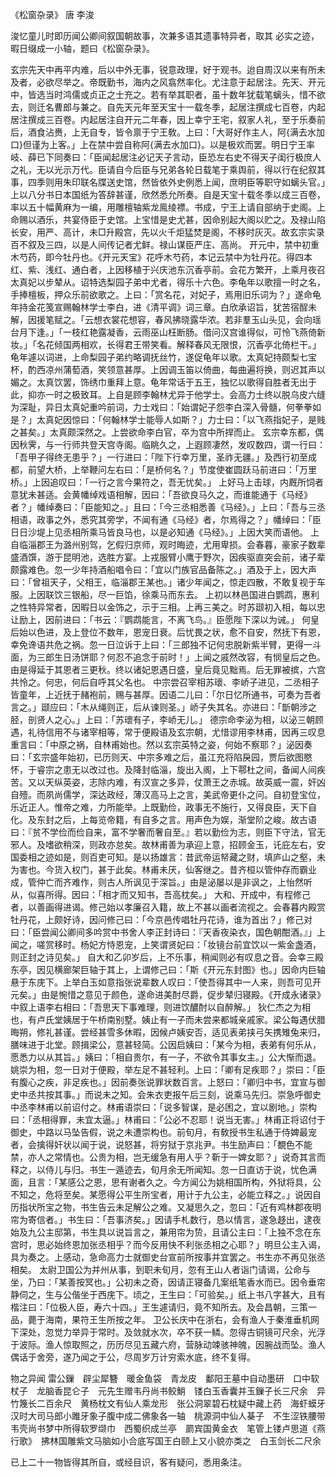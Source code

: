 《松窗杂录》  唐 李浚


浚忆童儿时即历闻公卿间叙国朝故事，次兼多语其遗事特异者，取其 必实之迹，暇日缀成一小轴，题曰《松窗杂录》。



玄宗先天中再平内难，后以中外无事，锐意政理，好于观书。迨自周汉以来有所未及者，必欲尽举之。帝既勤书，海内之风翕然率化。尤注意于起居注。先天、开元中，皆选当时鸿儒或贞正之士充之。若有举其职者，虽十数年犹载笔螭头，惜不欲去，则迁名曹郎与兼之。自先天元年至天宝十一载冬季，起居注撰成七百卷，内起居注撰成三百卷。内起居注自开元二年春，因上幸宁王宅，叙家人礼，至于乐奏前后，酒食沾赉，上无自专，皆令禀于宁王敎。上曰：「大哥好作主人，阿{满去水加口}但谨为上客。」上在禁中尝自称阿{满去水加口}。以是极欢而罢。明日宁王率岐、薛已下同奏曰：「臣闻起居注必记天子言动，臣恐左右史不得天子闺行极庶人之礼，无以光示万代。臣请自今后臣与兄弟各轮日载笔于乘舆前，得以行在纪叙其事，四季则用朱印联名牒送史馆，然皆依外史例悉上闻，庶明臣等职守如螭头官。」上以八分书日本国纸为答辞甚谨，欣然悉允所奏。自是天宝十载冬季以成三百卷，率以五十幅黄麻为一编，用雕檀轴紫龙鳯绫褾。书成，宁王上请自部纳于史阁。上命赐以酒乐，共宴侍臣于史馆。上宝惜是史尤甚，因命别起大阁以贮之。及禄山陷长安，用严、高计，未□升殿宫，先以火千炬猛焚是阁，不移时灰灭。故玄宗实录百不叙及三四，以是人间传记者尤鲜。禄山谋臣严庄、高尚。
开元中，禁中初重木芍药，即今牡丹也。《开元天宝》花呼木芍药，本记云禁中为牡丹花。得四本红、紫、浅红、通白者，上因移植于兴庆池东沉香亭前。会花方繁开，上乘月夜召太真妃以步辇从。诏特选梨园子弟中尤者，得乐十六色。李龟年以歌擅一时之名，手捧檀板，押众乐前欲歌之。上曰：「赏名花，对妃子，焉用旧乐词为？」遂命龟年持金花笺宣赐翰林学士李白，进《清平调》词三章。白欣承诏旨，犹苦宿酲未解，因援笔赋之。「云想衣裳花想容，春风拂晓露华浓。若非羣玉山头见，会向瑶台月下逢。」「一枝红艳露凝香，云雨巫山枉断肠。借问汉宫谁得似，可怜飞燕倚新妆。」「名花倾国两相欢，长得君王带笑看。解释春风无限恨，沉香亭北倚栏干。」龟年遽以词进，上命梨园子弟约略调抚丝竹，遂促龟年以歌。太真妃持颇梨七宝杯，酌西凉州蒲萄酒，笑领意甚厚。上因调玉笛以倚曲，每曲遍将换，则迟其声以媚之。太真饮罢，饰绣巾重拜上意。龟年常话于五王，独忆以歌得自胜者无出于此，抑亦一时之极致耳。上自是顾李翰林尤异于他学士。会高力士终以脱乌皮六缝为深耻，异日太真妃重吟前词，力士戏曰：「始谓妃子怨李白深入骨髓，何拳拳如是？」太真妃因惊曰：「何翰林学士能辱人如斯？」力士曰：「以飞燕指妃子，是贱之甚矣。」太真颇深然之。上尝欲命李白官，卒为宫中所捍而止。
玄宗幸东都，偶因秋霁，与一行师共登天宫寺阁。临眺久之，上遐顾凄然，发叹数四，谓一行曰：「吾甲子得终无患乎？」一行进曰：「陛下行幸万里，圣祚无疆。」及西行初至成都，前望大桥，上举鞭问左右曰：「是桥何名？」节度使崔圆跃马前进曰：「万里桥。」上因追叹曰：「一行之言今果符之，吾无忧矣。」
上好马上击球，内厩所饲者意犹未甚适。会黄幡绰戏语相解，因曰：「吾欲良马久之，而谁能通于《马经》者？」幡绰奏曰：「臣能知之。」且曰：「今三丞相悉善《马经》。」上曰：「吾与三丞相语，政事之外，悉究其旁学，不闻有通《马经》者，尔焉得之？」幡绰曰：「臣日日沙堤上见丞相所乘马皆良马也，以是必知通《马经》。」上因大笑而语他。
上自临淄郡王为潞州别驾，乞假归京师，观时晦迹，尤用卑损。会春暮，豪家子数辈盛酒馔，游于昆明池，选胜方宴。上戎服臂小鹰于野次，因疾驱直突会前，诸子辈颇露难色。忽一少年持酒船唱令曰：「宜以门族官品备陈之。」酒及于上，因大声曰：「曾祖天子，父相王，临淄郡王某也。」诸少年闻之，惊走四散，不敢复视于车服。上因联饮三银船，尽一巨馅，徐乘马而东去。
上初以林邑国进白鹦鹉，惠利之性特异常者，因暇日以金饰之，示于三相。上再三美之。时苏颋初入相，每以忠让励上，因前进曰：「书云：『鹦鹉能言，不离飞鸟。』臣愿陛下深以为诫。」
何皇后始以色进，及上登位不数年，恩宠日衰。后忧畏之状，愈不自安，然抚下有恩，幸免谗语共危之祸。忽一日泣诉于上曰：「三郎独不记何忠脱新紫半臂，更得一斗面，为三郎生日汤饼耶？何忍不追念于前时！」上闻之戚然改容，有悯皇后之色。由是得延于其恩者三更秋。终以诸妃恩遇日盛，皇后竟见黜焉。后无罪被摈，六宫共怜之。何忠，何后自呼其父名也。
中宗尝召宰相苏瓌、李峤子进见，二丞相子皆童年，上近抚于赭袍前，赐与甚厚。因语二儿曰：「尔日忆所通书，可奏为吾者言之。」颋应曰：「木从绳则正，后从谏则圣。」峤子失其名。亦进曰：「斮朝涉之胫，剖贤人之心。」上曰：「苏瓌有子，李峤无儿。」
德宗命李泌为相，以泌三朝顾遇，礼待信用不与诸宰相等，常于便殿语及玄宗朝，尤惜谬用李林甫，因再三叹息重言曰：「中原之祸，自林甫始也。然以玄宗英特之姿，何始不察耶？」泌因奏曰：「玄宗盛年始初，已历则天、中宗多难之后，虽江充将陷戾园，贾后欲图愍怀，于睿宗之患无以改过也。及降封临淄，旋出入阁，上下鄠杜之间，备闻人间疾苦。又以天纵英姿，志除内难，有汉宣之多异，仗萧王之赤城。故英威一震，奸凶自殪。而夙尚儒学，深达政经，薄汉高马上之言，美武帝更仆之问。自初登宝位，乐近正人。惟帝之难，力所能举。上既勤俭，政事无不施行，又得良臣，天下自化。及东封之后，上每览帝籍，有自多之言。用声色为娱，渐堂阶之峻。故古语曰：『贫不学俭而俭自来，富不学奢而奢自至。』若以勤俭为志，则臣下守法，官无邪人。及嗜欲稍深，则政亦怠矣。故林甫善为承迎上意，招顾金玉，讬庇左右，安国委相之迹如是，则百吏可知。是以扬雄言：昔武帝运帑藏之财，填庐山之壑，未为害也。今货入权门，甚于此矣。林甫未厌，仙客继之。昔齐桓以管仲存而霸业成，管仲亡而齐难作，则古人所讽见于深旨。」由是泌屡以是非讽之，上怡然听从，似喜所得。因曰：「相才而又知书，吾高枕矣。」
大和、开成中，有程修己者，以善画得进谒。修己始以孝廉召入籍，故上不甚以画者流视之。会春暮内殿赏牡丹花，上颇好诗，因问修己曰：「今京邑传唱牡丹花诗，谁为首出？」修己对曰：「臣尝闻公卿间多吟赏中书舍人李正封诗曰：『天香夜染衣，国色朝酣酒。』」上闻之，嗟赏移时。杨妃方恃恩宠，上笑谓贤妃曰：「妆镜台前宜饮以一紫金盏酒，则正封之诗见矣。」
自大和乙卯岁后，上不乐事，稍闻则必有叹息之音。会幸三殿东亭，因见横廊架巨轴于其上，上谓修己曰：「斯《开元东封图》也。」因命内巨轴悬于东庑下。上举白玉如意指张说辈数人叹曰：「使吾得其中一人来，则吾可见开元矣。」由是惋惜之意见于颜色，遂命进美酎尽爵，促步辇归寝殿。《开成永诸录》中叙上语李右相曰：「吾思天下事难理，则进饮醲酎以自醉解。」
狄仁杰之为相也，有卢氏堂姨居于午桥南别墅。姨止有一子而未尝来都城亲戚家。梁公每遇伏腊晦朔，修礼甚谨。尝经甚雪多休暇，因候卢姨安否，适见表弟挟弓矢携雉兔来归，膳味进于北堂。顾揖梁公，意甚轻简。公因启姨曰：「某今为相，表弟有何乐从，愿悉力以从其旨。」姨曰：「相自贵尔，有一子，不欲令其事女主。」公大惭而退。
姚崇为相，忽一日对于便殿，举左足不甚轻利。上曰：「卿有足疾耶？」崇曰：「臣有腹心之疾，非足疾也。」因前奏张说罪状数百言。上怒曰：「卿归中书，宜宣与御史中丞共按其事。」而说未之知。会朱衣吏报午后三刻，说乘马先归。崇急呼御史中丞李林甫以前诏付之。林甫语崇曰：「说多智谋，是必困之，宜以剧地。」崇构曰：「丞相得罪，未宜太逼。」林甫曰：「公必不忍耶！说当无害。」林甫正将诏付于御史，中路以马坠告假，说之未遭崇构也。前旬月，有敎授书生私通于侍婢最宠者，会擒得奸状以闻于说，说怒甚，将穷狱于京兆尹。书生励声曰：「覩色不能禁，亦人之常情也。公贵为相，岂无缓急有用人乎？靳于一婢女耶？」说奇其言而释之，以侍儿与归。书生一遁迹去，旬月余无所闻知。忽一日直访于说，忧色满面，且言：「某感公之恩，思有谢者久之。今方闻公为姚相国所构，外狱将具，公不知之，危将至矣。某愿得公平生所宝者，用计于九公主，必能立释之。」说因自历指状所宝之物，书生告云未足解公之难。又凝思久之，忽曰：「近有鸡林郡夜明帘为寄信者。」书生曰：「吾事济矣。」因请手札数行，恳以情言，遂急趍出，逮夜始及九公主邸第，书生具以说旨言之，兼用帘为贽，且请公主曰：「上独不念在东宫时，思必始终恩加张丞相乎？而今反用快不利张丞相之心耶？」明旦公主入谒，具为奏之。上感动，急命高力士就御史台宣前所按事并宜罢之。书生亦不再见张丞相矣。
太尉卫国公为并州从事，到职未旬月，忽有王山人者诣门请谒，公命与坐，乃曰：「某善按冥也。」公初未之奇，因请正寝备几案纸笔香水而已。因令垂帘静伺之，生与公偕坐于西庑下。顷之，王生曰：「可验矣。」纸上书八字甚大，且有楷注曰：「位极人臣，寿六十四。」王生遽请归，竟不知所去。及会昌朝，三策一品，薨于海南，果符王生所按之年。
卫公长庆中在浙右，会有渔人于秦淮垂机网下深处，忽觉力举异于常时。及敛就水次，卒不获一鳞。忽得古铜镜可尺余，光浮于波际。渔人惊取照之，历历尽见五藏六府，营脉动竦骇神魄，因腕战而坠。渔人偶话于舍旁，遂乃闻之于公，尽周岁万计穷索水底，终不复得。



物之异闻
雷公鏁　辟尘犀簪　暖金鱼袋　青龙皮　鄱阳王墓中自动墨研　口中软杖子　龙脑香昆仑子　元先生赠韦丹尚书鲛鮹　镂白玉香囊并玉鏁子长三尺余　异竹篾长二百余尺　黄杨枕文有仙人乘龙形　张公洞翠碧石枕疑中藏上药　海虾蟆牙汉时大司马郎小雎牙象子腹中成二佛象各一轴　桃源洞中仙人棊子　不生涩铁腰带　韦壳尚书梦中所得软罗缬巾　西蜀织成兰亭　罽宾国黄金衣　笔管上镂卢思道《燕行歌》　拂林国雕紫文马脑如小合底写国王白颐上又小貌亦类之　白玉剑长二尺余



已上二十一物皆得其所自，或经目识，客有疑问，悉用条注。
